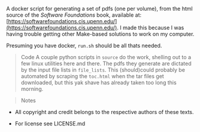 A docker script for generating a set of pdfs (one per volume),
from the html source of the _Software Foundations_
book, available at: [https://softwarefoundations.cis.upenn.edu/](https://softwarefoundations.cis.upenn.edu/). I made this because I was having trouble 
getting other Make-based solutions to work on my computer.

Presuming you have docker, `run.sh` should be all thats needed.

> Code 
A couple python scripts in `source` do the work, shelling out to a few linux
utilities here and there. The pdfs they generate are dictated by the input file
lists in `file_lists`. This (should)could probably be automated by scraping the `toc.html`
when the tar files get downloaded, but this yak shave has already taken too long
this morning.

> Notes

- All copyright and credit belongs to the respective authors of these texts.

- For license see LICENSE.md
